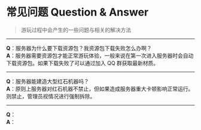 # 常见问题 Question & Answer

> 游玩过程中会产生的一些问题与相关的解决方法

---

**Q**：服务器为什么要下载资源包？我资源包下载失败怎么办啊？
<br />
**A**：服务器需要资源包才能正常游玩体验，一般来说在第一次进入服务器时会自动下载资源包。如果下载失败了可以通过加入 QQ 群获取最新材质。

---

**Q**：服务器能建造大型红石机器吗？
<br />
**A**：原则上服务器对红石机器不禁止，但如果造成服务器重大卡顿影响正常运行。则禁止，管理员视情况进行强制拆除。

---

**Q**：
<br />
**A**：
